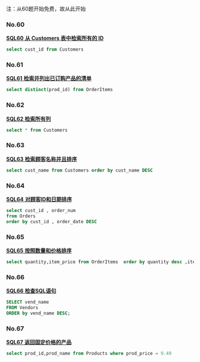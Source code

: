 注：从60题开始免费，故从此开始

### No.60

[**SQL60** **从 Customers 表中检索所有的 ID**](https://www.nowcoder.com/practice/009199576d094b56807a8368058841ee)

```sql
select cust_id from Customers
```

### No.61

[**SQL61** **检索并列出已订购产品的清单**](https://www.nowcoder.com/practice/9e4741b77f4244149a069883bc0d23be)

```sql
select distinct(prod_id) from OrderItems
```

### No.62

[**SQL62** **检索所有列**](https://www.nowcoder.com/practice/cf0e3919ba8e4fa2ba19ea09df7fb756)

```sql
select * from Customers 
```

### No.63

[**SQL63** **检索顾客名称并且排序**](https://www.nowcoder.com/practice/6cfabb1b49554c4c8d8f9977bf6a3a5d)

```sql
select cust_name from Customers order by cust_name DESC
```

### No.64

[**SQL64** **对顾客ID和日期排序**](https://www.nowcoder.com/practice/fa4eb4880d124a4ead7a9b025fe75b70)

```sql
select cust_id , order_num
from Orders
order by cust_id , order_date DESC
```

### No.65

[**SQL65** **按照数量和价格排序**](https://www.nowcoder.com/practice/bd05a6684e534bd1bf2d9ebbda475333)

```sql
select quantity,item_price from OrderItems  order by quantity desc ,item_price desc 
```

### No.66

[**SQL66** **检查SQL语句**](https://www.nowcoder.com/practice/ba2d42708239429e870fa80db81c07da)

```sql
SELECT vend_name
FROM Vendors 
ORDER by vend_name DESC;
```

### No.67

[**SQL67** **返回固定价格的产品**](https://www.nowcoder.com/practice/9949bfb933614abe8bd2bc26c129843e)

```sql
select prod_id,prod_name from Products where prod_price = 9.49
```

